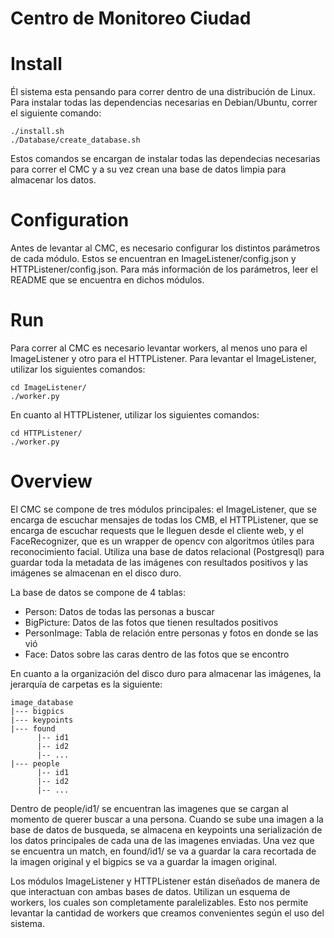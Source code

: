# Centro de Monitoreo Ciudad

# Install

Él sistema esta pensando para correr dentro de una distribución de Linux.
Para instalar todas las dependencias necesarias en Debian/Ubuntu, correr el siguiente comando:

```
./install.sh
./Database/create_database.sh
```

Estos comandos se encargan de instalar todas las dependecias necesarias para correr el CMC y a su vez crean una base de datos limpia para almacenar los datos.

# Configuration

Antes de levantar al CMC, es necesario configurar los distintos parámetros de cada módulo. Estos se encuentran en ImageListener/config.json y HTTPListener/config.json. Para más información de los parámetros, leer el README que se encuentra en dichos módulos.

# Run

Para correr al CMC es necesario levantar workers, al menos uno para el ImageListener y otro para el HTTPListener. Para levantar el ImageListener, utilizar los siguientes comandos:

```
cd ImageListener/
./worker.py
```
En cuanto al HTTPListener, utilizar los siguientes comandos:

```
cd HTTPListener/
./worker.py
```

# Overview

El CMC se compone de tres módulos principales: el ImageListener, que se encarga de escuchar mensajes de todas los CMB, el HTTPListener, que se encarga de escuchar requests que le lleguen desde el cliente web, y el FaceRecognizer, que es un wrapper de opencv con algoritmos útiles para reconocimiento facial.
Utiliza una base de datos relacional (Postgresql) para guardar toda la metadata de las imágenes con resultados positivos y las imágenes se almacenan en el disco duro.

La base de datos se compone de 4 tablas:
* Person: Datos de todas las personas a buscar
* BigPicture: Datos de las fotos que tienen resultados positivos
* PersonImage: Tabla de relación entre personas y fotos en donde se las vió
* Face: Datos sobre las caras dentro de las fotos que se encontro

En cuanto a la organización del disco duro para almacenar las imágenes, la jerarquía de carpetas es la siguiente:

```
image_database
|--- bigpics
|--- keypoints
|--- found
      |-- id1
      |-- id2
      |-- ...  
|--- people
      |-- id1
      |-- id2
      |-- ...    
```

Dentro de people/id1/ se encuentran las imagenes que se cargan al momento de querer buscar a una persona. Cuando se sube una imagen a la base de datos de busqueda, se almacena en keypoints una serialización de los datos principales de cada una de las imagenes enviadas. Una vez que se encuentra un match, en found/id1/ se va a guardar la cara recortada de la imagen original y el bigpics se va a guardar la imagen original.

Los módulos ImageListener y HTTPListener están diseñados de manera de que interactuan con ambas bases de datos. Utilizan un esquema de workers, los cuales son completamente paralelizables. Esto nos permite levantar la cantidad de workers que creamos convenientes según el uso del sistema. 